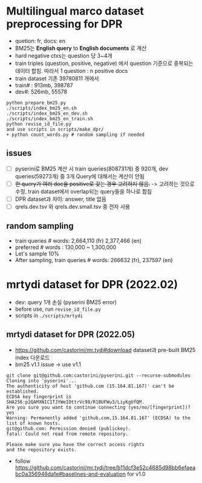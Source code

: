 
# Multilingual marco dataset preprocessing for DPR
- quetion: fr, docs: en
- BM25는 **English query** to **English documents** 로 계산
- hard negative ctxs는 question 당 3~4개
- train triples (question, positive, negative) 에서 question 기준으로 중복되는 데이터 합침. 따라서 1 question : n positive docs
- train dataset 기존 39780811 개에서 
- train# : 913mb, 398787
- dev#: 526mb, 55578 
```
python prepare_bm25.py
./scripts/index_bm25_en.sh
./scripts/index_bm25_en_dev.sh
./scripts/index_bm25_en_train.sh
python revise_id_file.py
and use scripts in scripts/make_dpr/
+ python count_words.py # random sampling if needed
```
## issues
- [ ] pyserini로 BM25 계산 시 train queries(808731개) 중 920개, dev queries(59273개) 중 3개 Query에 대해서는 계산이 안됨
- [ ] ~~한 query가 여러 doc을 positive로 갖는 경우 고려하지 않음.~~ -> 고려하는 것으로 수정. train dataset에서 overlap되는 query들을 하나로 합침
- [ ] DPR dataset과 차이: answer, title 없음
- [ ] qrels.dev.tsv 와 qrels.dev.small.tsv 중 전자 사용

## random sampling
- train queries # words: 2,664,110 (fr) 2,377,466 (en)
- preferred # words : 130,000 ~ 1,300,000
- Let's sample 10%
- After sampling, train queries # words: 266632 (fr), 237597 (en)

# mrtydi dataset for DPR (2022.02)
- dev: query 1개 손실 (pyserini BM25 error)
- before use, run `revise_id_file.py`
- scripts in `./scripts/mrtydi` 

## mrtydi dataset for DPR (2022.05)
- https://github.com/castorini/mr.tydi#download dataset과 pre-built BM25 index 다운로드
- bm25 v1.1 issue -> use v1.1
```
git clone git@github.com:castorini/pyserini.git --recurse-submodules
Cloning into 'pyserini'...
The authenticity of host 'github.com (15.164.81.167)' can't be established.
ECDSA key fingerprint is SHA256:p2QAMXNIC1TJYWeIOttrVc98/R1BUFWu3/LiyKgUfQM.
Are you sure you want to continue connecting (yes/no/[fingerprint])? yes
Warning: Permanently added 'github.com,15.164.81.167' (ECDSA) to the list of known hosts.
git@github.com: Permission denied (publickey).
fatal: Could not read from remote repository.

Please make sure you have the correct access rights
and the repository exists.
```
- follow https://github.com/castorini/mr.tydi/tree/b11dcf3e52c4685d98bb6efaeabc0a356946da1e#baselines-and-evaluation for v1.0
